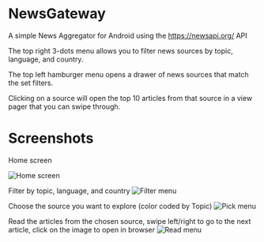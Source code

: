 # NewsGateway
A simple News Aggregator for Android using the https://newsapi.org/ API 

The top right 3-dots menu allows you to filter news sources by topic, language, and country.

The top left hamburger menu opens a drawer of news sources that match the set filters.

Clicking on a source will open the top 10 articles from that source in a view pager that you can swipe through. 

# Screenshots

Home screen

![Home screen](https://i.ibb.co/FHzFQ6j/home.png)

Filter by topic, language, and country
![Filter menu](https://i.ibb.co/d0LMdSr/sort.png)

Choose the source you want to explore (color coded by Topic)
![Pick menu](https://i.ibb.co/px2GVy9/pick.png)

Read the articles from the chosen source, swipe left/right to go to the next article, click on the image to open in browser
![Read menu](https://i.ibb.co/8dx08Gs/article.png)
